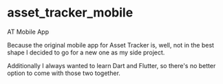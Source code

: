 # asset_tracker_mobile

AT Mobile App

Because the original mobile app for Asset Tracker is, well, not in the best shape I decided to go for a new one as my side project.

Additionally I always wanted to learn Dart and Flutter, so there's no better option to come with those two together.
